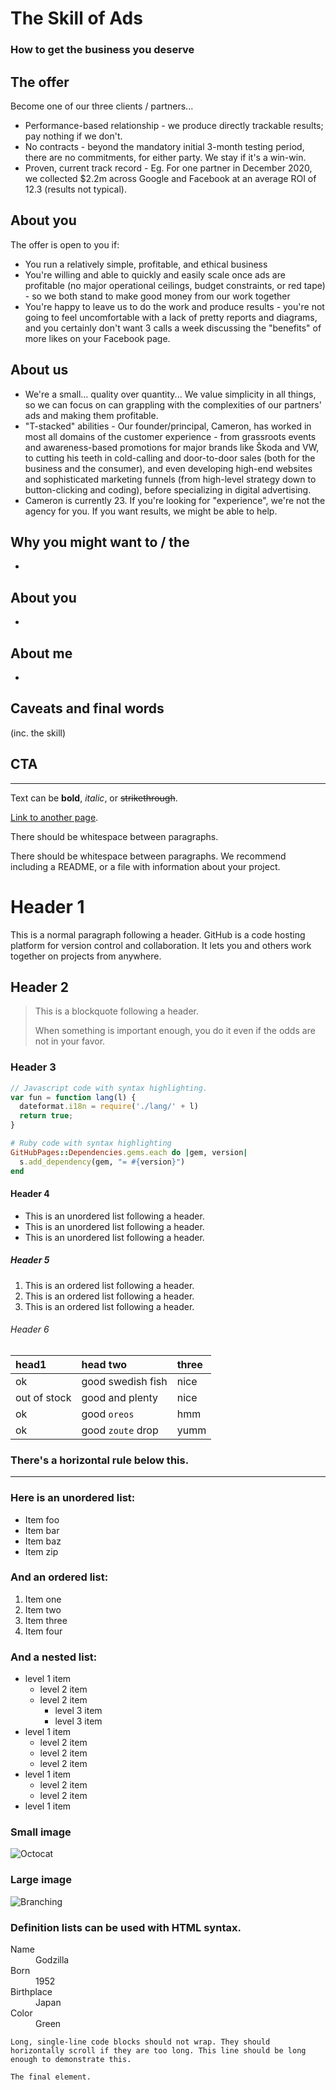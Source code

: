 # The Skill of Ads
### How to get the business you deserve


## The offer

Become one of our three clients / partners...

- Performance-based relationship - we produce directly trackable results; pay nothing if we don't.
- No contracts - beyond the mandatory initial 3-month testing period, there are no commitments, for either party. We stay if it's a win-win.
- Proven, current track record - Eg. For one partner in December 2020, we collected $2.2m across Google and Facebook at an average ROI of 12.3 (results not typical).


## About you

The offer is open to you if:

- You run a relatively simple, profitable, and ethical business
- You're willing and able to quickly and easily scale once ads are profitable (no major operational ceilings, budget constraints, or red tape) - so we both stand to make good money from our work together
- You're happy to leave us to do the work and produce results - you're not going to feel uncomfortable with a lack of pretty reports and diagrams, and you certainly don't want 3 calls a week discussing the "benefits" of more likes on your Facebook page.


## About us

- We're a small... quality over quantity... We value simplicity in all things, so we can focus on can grappling with the complexities of our partners' ads and making them profitable.
- "T-stacked" abilities - Our founder/principal, Cameron, has worked in most all domains of the customer experience - from grassroots events and awareness-based promotions for major brands like Škoda and VW, to cutting his teeth in cold-calling and door-to-door sales (both for the business and the consumer), and even developing high-end websites and sophisticated marketing funnels (from high-level strategy down to button-clicking and coding), before specializing in digital advertising.
- Cameron is currently 23. If you're looking for "experience", we're not the agency for you. If you want results, we might be able to help.





## Why you might want to / the

- 



## About you

- 



## About me

- 



## Caveats and final words


(inc. the skill)


## CTA
















***




Text can be **bold**, _italic_, or ~~strikethrough~~.

[Link to another page](./another-page.html).

There should be whitespace between paragraphs.

There should be whitespace between paragraphs. We recommend including a README, or a file with information about your project.

# Header 1

This is a normal paragraph following a header. GitHub is a code hosting platform for version control and collaboration. It lets you and others work together on projects from anywhere.

## Header 2

> This is a blockquote following a header.
>
> When something is important enough, you do it even if the odds are not in your favor.

### Header 3

```js
// Javascript code with syntax highlighting.
var fun = function lang(l) {
  dateformat.i18n = require('./lang/' + l)
  return true;
}
```

```ruby
# Ruby code with syntax highlighting
GitHubPages::Dependencies.gems.each do |gem, version|
  s.add_dependency(gem, "= #{version}")
end
```

#### Header 4

*   This is an unordered list following a header.
*   This is an unordered list following a header.
*   This is an unordered list following a header.

##### Header 5

1.  This is an ordered list following a header.
2.  This is an ordered list following a header.
3.  This is an ordered list following a header.

###### Header 6

| head1        | head two          | three |
|:-------------|:------------------|:------|
| ok           | good swedish fish | nice  |
| out of stock | good and plenty   | nice  |
| ok           | good `oreos`      | hmm   |
| ok           | good `zoute` drop | yumm  |

### There's a horizontal rule below this.

* * *

### Here is an unordered list:

*   Item foo
*   Item bar
*   Item baz
*   Item zip

### And an ordered list:

1.  Item one
1.  Item two
1.  Item three
1.  Item four

### And a nested list:

- level 1 item
  - level 2 item
  - level 2 item
    - level 3 item
    - level 3 item
- level 1 item
  - level 2 item
  - level 2 item
  - level 2 item
- level 1 item
  - level 2 item
  - level 2 item
- level 1 item

### Small image

![Octocat](https://github.githubassets.com/images/icons/emoji/octocat.png)

### Large image

![Branching](https://guides.github.com/activities/hello-world/branching.png)


### Definition lists can be used with HTML syntax.

<dl>
<dt>Name</dt>
<dd>Godzilla</dd>
<dt>Born</dt>
<dd>1952</dd>
<dt>Birthplace</dt>
<dd>Japan</dd>
<dt>Color</dt>
<dd>Green</dd>
</dl>

```
Long, single-line code blocks should not wrap. They should horizontally scroll if they are too long. This line should be long enough to demonstrate this.
```

```
The final element.
```
